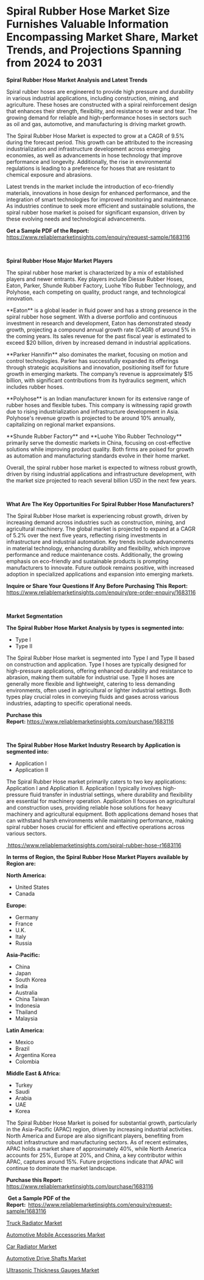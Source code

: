 <p><h1>Spiral Rubber Hose Market Size Furnishes Valuable Information Encompassing Market Share, Market Trends, and Projections Spanning from 2024 to 2031</h1></p><p><strong>Spiral Rubber Hose Market Analysis and Latest Trends</strong></p>
<p><p>Spiral rubber hoses are engineered to provide high pressure and durability in various industrial applications, including construction, mining, and agriculture. These hoses are constructed with a spiral reinforcement design that enhances their strength, flexibility, and resistance to wear and tear. The growing demand for reliable and high-performance hoses in sectors such as oil and gas, automotive, and manufacturing is driving market growth.</p><p>The Spiral Rubber Hose Market is expected to grow at a CAGR of 9.5% during the forecast period. This growth can be attributed to the increasing industrialization and infrastructure development across emerging economies, as well as advancements in hose technology that improve performance and longevity. Additionally, the rise in environmental regulations is leading to a preference for hoses that are resistant to chemical exposure and abrasions.</p><p>Latest trends in the market include the introduction of eco-friendly materials, innovations in hose design for enhanced performance, and the integration of smart technologies for improved monitoring and maintenance. As industries continue to seek more efficient and sustainable solutions, the spiral rubber hose market is poised for significant expansion, driven by these evolving needs and technological advancements.</p></p>
<p><strong>Get a Sample PDF of the Report:&nbsp;</strong> <a href="https://www.reliablemarketinsights.com/enquiry/request-sample/1683116?utm_campaign=1622&utm_medium=2&utm_source=Github&utm_content=ia&utm_term=15102024&utm_id=spiral-rubber-hose">https://www.reliablemarketinsights.com/enquiry/request-sample/1683116</a></p>
<p>&nbsp;</p>
<p><strong>Spiral Rubber Hose Major Market Players</strong></p>
<p><p>The spiral rubber hose market is characterized by a mix of established players and newer entrants. Key players include Diesse Rubber Hoses, Eaton, Parker, Shunde Rubber Factory, Luohe Yibo Rubber Technology, and Polyhose, each competing on quality, product range, and technological innovation.</p><p>**Eaton** is a global leader in fluid power and has a strong presence in the spiral rubber hose segment. With a diverse portfolio and continuous investment in research and development, Eaton has demonstrated steady growth, projecting a compound annual growth rate (CAGR) of around 5% in the coming years. Its sales revenue for the past fiscal year is estimated to exceed $20 billion, driven by increased demand in industrial applications.</p><p>**Parker Hannifin** also dominates the market, focusing on motion and control technologies. Parker has successfully expanded its offerings through strategic acquisitions and innovation, positioning itself for future growth in emerging markets. The company’s revenue is approximately $15 billion, with significant contributions from its hydraulics segment, which includes rubber hoses.</p><p>**Polyhose** is an Indian manufacturer known for its extensive range of rubber hoses and flexible tubes. This company is witnessing rapid growth due to rising industrialization and infrastructure development in Asia. Polyhose's revenue growth is projected to be around 10% annually, capitalizing on regional market expansions.</p><p>**Shunde Rubber Factory** and **Luohe Yibo Rubber Technology** primarily serve the domestic markets in China, focusing on cost-effective solutions while improving product quality. Both firms are poised for growth as automation and manufacturing standards evolve in their home market.</p><p>Overall, the spiral rubber hose market is expected to witness robust growth, driven by rising industrial applications and infrastructure development, with the market size projected to reach several billion USD in the next few years.</p></p>
<p>&nbsp;</p>
<p><strong>What Are The Key Opportunities For Spiral Rubber Hose Manufacturers?</strong></p>
<p><p>The Spiral Rubber Hose market is experiencing robust growth, driven by increasing demand across industries such as construction, mining, and agricultural machinery. The global market is projected to expand at a CAGR of 5.2% over the next five years, reflecting rising investments in infrastructure and industrial automation. Key trends include advancements in material technology, enhancing durability and flexibility, which improve performance and reduce maintenance costs. Additionally, the growing emphasis on eco-friendly and sustainable products is prompting manufacturers to innovate. Future outlook remains positive, with increased adoption in specialized applications and expansion into emerging markets.</p></p>
<p><strong>Inquire or Share Your Questions If Any Before Purchasing This Report:</strong> <a href="https://www.reliablemarketinsights.com/enquiry/pre-order-enquiry/1683116?utm_campaign=1622&utm_medium=2&utm_source=Github&utm_content=ia&utm_term=15102024&utm_id=spiral-rubber-hose">https://www.reliablemarketinsights.com/enquiry/pre-order-enquiry/1683116</a></p>
<p>&nbsp;</p>
<p><strong>Market Segmentation</strong></p>
<p><strong>The Spiral Rubber Hose Market Analysis by types is segmented into:</strong></p>
<p><ul><li>Type I</li><li>Type II</li></ul></p>
<p><p>The Spiral Rubber Hose market is segmented into Type I and Type II based on construction and application. Type I hoses are typically designed for high-pressure applications, offering enhanced durability and resistance to abrasion, making them suitable for industrial use. Type II hoses are generally more flexible and lightweight, catering to less demanding environments, often used in agricultural or lighter industrial settings. Both types play crucial roles in conveying fluids and gases across various industries, adapting to specific operational needs.</p></p>
<p><strong>Purchase this Report:&nbsp;</strong><a href="https://www.reliablemarketinsights.com/purchase/1683116?utm_campaign=1622&utm_medium=2&utm_source=Github&utm_content=ia&utm_term=15102024&utm_id=spiral-rubber-hose">https://www.reliablemarketinsights.com/purchase/1683116</a></p>
<p>&nbsp;</p>
<p><strong>The Spiral Rubber Hose Market Industry Research by Application is segmented into:</strong></p>
<p><ul><li>Application I</li><li>Application II</li></ul></p>
<p><p>The Spiral Rubber Hose market primarily caters to two key applications: Application I and Application II. Application I typically involves high-pressure fluid transfer in industrial settings, where durability and flexibility are essential for machinery operation. Application II focuses on agricultural and construction uses, providing reliable hose solutions for heavy machinery and agricultural equipment. Both applications demand hoses that can withstand harsh environments while maintaining performance, making spiral rubber hoses crucial for efficient and effective operations across various sectors.</p></p>
<p><a href="https://www.reliablemarketinsights.com/spiral-rubber-hose-r1683116?utm_campaign=1622&utm_medium=2&utm_source=Github&utm_content=ia&utm_term=15102024&utm_id=spiral-rubber-hose">&nbsp;https://www.reliablemarketinsights.com/spiral-rubber-hose-r1683116</a></p>
<p><strong>In terms of Region, the Spiral Rubber Hose Market Players available by Region are:</strong></p>
<p>
    <p> <strong> North America: </strong>
        <ul>
            <li>United States</li>
            <li>Canada</li>
        </ul>
        </p> 
    <p> <strong> Europe: </strong>
        <ul>
            <li>Germany</li>
            <li>France</li>
            <li>U.K.</li>
            <li>Italy</li>
            <li>Russia</li>
        </ul>
        </p> 
    <p> <strong> Asia-Pacific: </strong>
        <ul>
            <li>China</li>
            <li>Japan</li>
            <li>South Korea</li>
            <li>India</li>
            <li>Australia</li>
            <li>China Taiwan</li>
            <li>Indonesia</li>
            <li>Thailand</li>
            <li>Malaysia</li>
        </ul>
        </p> 
    <p> <strong> Latin America: </strong>
        <ul>
            <li>Mexico</li>
            <li>Brazil</li>
            <li>Argentina Korea</li>
            <li>Colombia</li>
        </ul>
        </p> 
    <p> <strong> Middle East & Africa: </strong>
        <ul>
            <li>Turkey</li>
            <li>Saudi</li>
            <li>Arabia</li>
            <li>UAE</li>
            <li>Korea</li>
        </ul>
    </p>
    </p>
<p><p>The Spiral Rubber Hose Market is poised for substantial growth, particularly in the Asia-Pacific (APAC) region, driven by increasing industrial activities. North America and Europe are also significant players, benefiting from robust infrastructure and manufacturing sectors. As of recent estimates, APAC holds a market share of approximately 40%, while North America accounts for 25%, Europe at 20%, and China, a key contributor within APAC, captures around 15%. Future projections indicate that APAC will continue to dominate the market landscape.</p></p>
<p><strong>Purchase this Report: </strong><a href="https://www.reliablemarketinsights.com/purchase/1683116?utm_campaign=1622&utm_medium=2&utm_source=Github&utm_content=ia&utm_term=15102024&utm_id=spiral-rubber-hose">https://www.reliablemarketinsights.com/purchase/1683116</a></p>
<p>&nbsp;<strong>Get a Sample PDF of the Report:&nbsp;&nbsp;</strong><a href="https://www.reliablemarketinsights.com/enquiry/request-sample/1683116?utm_campaign=1622&utm_medium=2&utm_source=Github&utm_content=ia&utm_term=15102024&utm_id=spiral-rubber-hose">https://www.reliablemarketinsights.com/enquiry/request-sample/1683116</a></p>
<p><strong></strong></p>
<p><p><a href="https://www.linkedin.com/pulse/market-insights-global-truck-radiator-forecast-innovation-trends-jpise?utm_campaign=1622&utm_medium=2&utm_source=Github&utm_content=ia&utm_term=15102024&utm_id=spiral-rubber-hose">Truck Radiator Market</a></p><p><a href="https://www.linkedin.com/pulse/automotive-mobile-accessories-market-emerging-trends-future-ukdle?utm_campaign=1622&utm_medium=2&utm_source=Github&utm_content=ia&utm_term=15102024&utm_id=spiral-rubber-hose">Automotive Mobile Accessories Market</a></p><p><a href="https://www.linkedin.com/pulse/car-radiator-market-share-size-trends-industry-analysis-report-swkre?utm_campaign=1622&utm_medium=2&utm_source=Github&utm_content=ia&utm_term=15102024&utm_id=spiral-rubber-hose">Car Radiator Market</a></p><p><a href="https://www.linkedin.com/pulse/automotive-drive-shafts-market-velocity-81-cagr-trajectory-2024-2031-yqr7e?utm_campaign=1622&utm_medium=2&utm_source=Github&utm_content=ia&utm_term=15102024&utm_id=spiral-rubber-hose">Automotive Drive Shafts Market</a></p><p><a href="https://issuu.com/reportprime-2/docs/ultrasonic-thickness-gauges-market-_6c4c529d51e81d?utm_campaign=1622&utm_medium=2&utm_source=Github&utm_content=ia&utm_term=15102024&utm_id=spiral-rubber-hose">Ultrasonic Thickness Gauges Market</a></p></p>